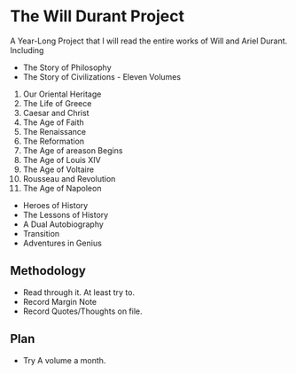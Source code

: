 # The Will Durant Project
A Year-Long Project that I will read the entire works of Will and Ariel Durant.
Including 
- The Story of Philosophy
- The Story of Civilizations - Eleven Volumes
1. Our Oriental Heritage
2. The Life of Greece
3. Caesar and Christ
4. The Age of Faith
5. The Renaissance
6. The Reformation
7. The Age of areason Begins
8. The Age of Louis XIV
9. The Age of Voltaire
10. Rousseau and Revolution
11. The Age of Napoleon
- Heroes of History
- The Lessons of History
- A Dual Autobiography
- Transition
- Adventures in Genius

## Methodology
- Read through it. At least try to. 
- Record Margin Note
- Record Quotes/Thoughts on file. 

## Plan
- Try A volume a month. 
